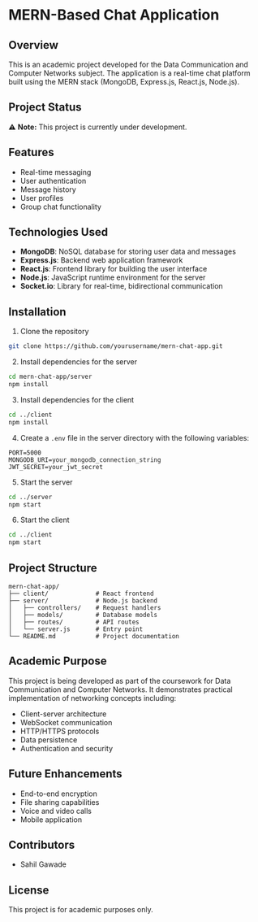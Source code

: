# MERN-Based Chat Application

## Overview

This is an academic project developed for the Data Communication and Computer Networks subject. The application is a real-time chat platform built using the MERN stack (MongoDB, Express.js, React.js, Node.js).

## Project Status

⚠️ **Note:** This project is currently under development.

## Features

- Real-time messaging
- User authentication
- Message history
- User profiles
- Group chat functionality

## Technologies Used

- **MongoDB**: NoSQL database for storing user data and messages
- **Express.js**: Backend web application framework
- **React.js**: Frontend library for building the user interface
- **Node.js**: JavaScript runtime environment for the server
- **Socket.io**: Library for real-time, bidirectional communication

## Installation

1. Clone the repository

```bash
git clone https://github.com/yourusername/mern-chat-app.git
```

2. Install dependencies for the server

```bash
cd mern-chat-app/server
npm install
```

3. Install dependencies for the client

```bash
cd ../client
npm install
```

4. Create a `.env` file in the server directory with the following variables:

```
PORT=5000
MONGODB_URI=your_mongodb_connection_string
JWT_SECRET=your_jwt_secret
```

5. Start the server

```bash
cd ../server
npm start
```

6. Start the client

```bash
cd ../client
npm start
```

## Project Structure

```
mern-chat-app/
├── client/             # React frontend
├── server/             # Node.js backend
│   ├── controllers/    # Request handlers
│   ├── models/         # Database models
│   ├── routes/         # API routes
│   └── server.js       # Entry point
└── README.md           # Project documentation
```

## Academic Purpose

This project is being developed as part of the coursework for Data Communication and Computer Networks. It demonstrates practical implementation of networking concepts including:

- Client-server architecture
- WebSocket communication
- HTTP/HTTPS protocols
- Data persistence
- Authentication and security

## Future Enhancements

- End-to-end encryption
- File sharing capabilities
- Voice and video calls
- Mobile application

## Contributors

- Sahil Gawade

## License

This project is for academic purposes only.
